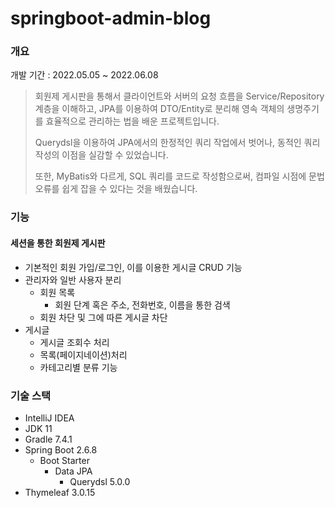 # springboot-admin-blog

### 개요

개발 기간 : 2022.05.05 ~ 2022.06.08
> 회원제 게시판을 통해서 클라이언트와 서버의 요청 흐름을 Service/Repository 계층을 이해하고,
 JPA를 이용하여 DTO/Entity로 분리해 영속 객체의 생명주기를 효율적으로 관리하는 법을 배운 프로젝트입니다.
> 
> Querydsl을 이용하여 JPA에서의 한정적인 쿼리 작업에서 벗어나, 동적인 쿼리 작성의 이점을 실감할 수 있었습니다.
> 
> 또한, MyBatis와 다르게, SQL 쿼리를 코드로 작성함으로써, 컴파일 시점에 문법 오류를 쉽게 잡을 수 있다는 것을 배웠습니다.

### 기능
#### 세션을 통한 회원제 게시판
- 기본적인 회원 가입/로그인, 이를 이용한 게시글 CRUD 기능
- 관리자와 일반 사용자 분리
  - 회원 목록
    - 회원 단계 혹은 주소, 전화번호, 이름을 통한 검색
  - 회원 차단 및 그에 따른 게시글 차단
- 게시글 
  - 게시글 조회수 처리
  - 목록(페이지네이션)처리
  - 카테고리별 분류 기능
  
### 기술 스택
- IntelliJ IDEA
- JDK 11
- Gradle 7.4.1
- Spring Boot 2.6.8
  - Boot Starter
    - Data JPA
      - Querydsl 5.0.0
- Thymeleaf 3.0.15
